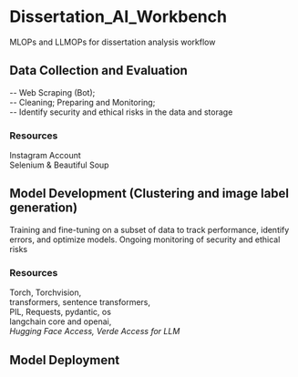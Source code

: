 # Dissertation_AI_Workbench
MLOPs and LLMOPs for dissertation analysis workflow

## Data Collection and Evaluation
-- Web Scraping (Bot);  
-- Cleaning; Preparing and Monitoring;   
-- Identify security and ethical risks in the data and storage
### Resources
Instagram Account \
Selenium & Beautiful Soup

## Model Development (Clustering and image label generation)
Training and fine-tuning on a subset of data to track performance, identify errors, and optimize models.
Ongoing monitoring of security and ethical risks

### Resources
Torch, Torchvision, \
transformers, sentence transformers,  \
PIL, Requests, pydantic, os \
langchain core and openai, \
*Hugging Face Access, Verde Access for LLM*


## Model Deployment

